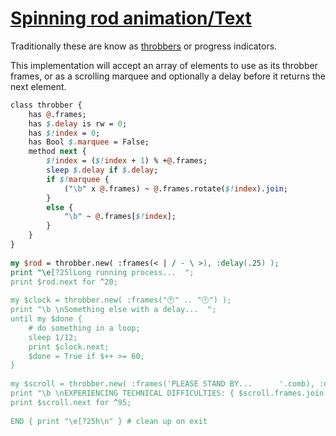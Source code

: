 [1]: https://rosettacode.org/wiki/Spinning_rod_animation/Text

# [Spinning rod animation/Text][1]

Traditionally these are know as [throbbers](https://en.wikipedia.org/wiki/throbber) or progress indicators.



This implementation will accept an array of elements to use as its throbber frames, or as a scrolling marquee and optionally a delay before it returns the next element.

```perl
class throbber {
    has @.frames;
    has $.delay is rw = 0;
    has $!index = 0;
    has Bool $.marquee = False;
    method next {
        $!index = ($!index + 1) % +@.frames;
        sleep $.delay if $.delay;
        if $!marquee {
            ("\b" x @.frames) ~ @.frames.rotate($!index).join;
        }
        else {
            "\b" ~ @.frames[$!index];
        }
    }
}
 
my $rod = throbber.new( :frames(< | / - \ >), :delay(.25) );
print "\e[?25lLong running process...  ";
print $rod.next for ^20;
 
my $clock = throbber.new( :frames("🕐" .. "🕛") );
print "\b \nSomething else with a delay...  ";
until my $done {
    # do something in a loop;
    sleep 1/12;
    print $clock.next;
    $done = True if $++ >= 60;
}
 
my $scroll = throbber.new( :frames('PLEASE STAND BY...      '.comb), :delay(.1), :marquee );
print "\b \nEXPERIENCING TECHNICAL DIFFICULTIES: { $scroll.frames.join }";
print $scroll.next for ^95;
 
END { print "\e[?25h\n" } # clean up on exit
```